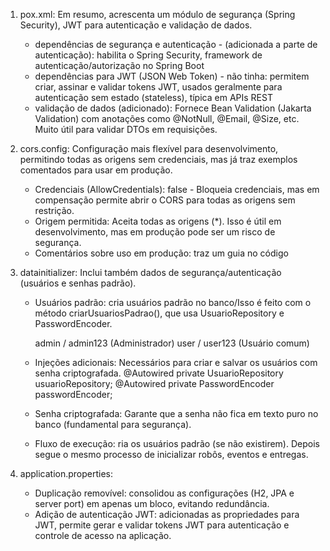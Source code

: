 1. pox.xml:
    Em resumo, acrescenta um módulo de segurança (Spring Security), JWT para autenticação e validação de dados.

    - dependências de segurança e autenticação - (adicionada a parte de autenticação):  habilita o Spring Security, framework de autenticação/autorização no Spring Boot 
    - dependências para JWT (JSON Web Token) - não tinha: permitem criar, assinar e validar tokens JWT, usados geralmente para autenticação sem estado (stateless), típica em APIs REST
    - validação de dados (adicionado): Fornece Bean Validation (Jakarta Validation) com anotações como @NotNull, @Email, @Size, etc. Muito útil para validar DTOs em requisições.

2. cors.config:
    Configuração mais flexível para desenvolvimento, permitindo todas as origens sem credenciais, mas já traz exemplos comentados para usar em produção.

    - Credenciais (AllowCredentials): false - Bloqueia credenciais, mas em compensação permite abrir o CORS para todas as origens sem restrição. 
    - Origem permitida: Aceita todas as origens (*). Isso é útil em desenvolvimento, mas em produção pode ser um risco de segurança.
    - Comentários sobre uso em produção: traz um guia no código

3. datainitializer: 
    Inclui também dados de segurança/autenticação (usuários e senhas padrão).

    - Usuários padrão: cria usuários padrão no banco/Isso é feito com o método criarUsuariosPadrao(), que usa UsuarioRepository e PasswordEncoder.

        admin / admin123 (Administrador)
        user / user123 (Usuário comum)

    - Injeções adicionais: Necessários para criar e salvar os usuários com senha criptografada. 
        @Autowired
        private UsuarioRepository usuarioRepository;
        @Autowired
        private PasswordEncoder passwordEncoder;
    - Senha criptografada: Garante que a senha não fica em texto puro no banco (fundamental para segurança).
    - Fluxo de execução: ria os usuários padrão (se não existirem). Depois segue o mesmo processo de inicializar robôs, eventos e entregas.
4. application.properties:

    - Duplicação removível: consolidou as configurações (H2, JPA e server port) em apenas um bloco, evitando redundância.
    - Adição de autenticação JWT: adicionadas as propriedades para JWT, permite gerar e validar tokens JWT para autenticação e controle de acesso na aplicação.


